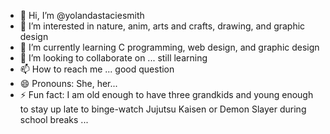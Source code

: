 - 👋 Hi, I’m @yolandastaciesmith
- 👀 I’m interested in nature, anim, arts and crafts, drawing, and graphic design
- 🌱 I’m currently learning C programming, web design, and graphic design
- 💞️ I’m looking to collaborate on ... still learning
- 📫 How to reach me ... good question
- 😄 Pronouns: She, her...
- ⚡ Fun fact: I am old enough to have three grandkids and young enough to stay up late to binge-watch Jujutsu Kaisen or Demon Slayer during school breaks ...

<!---
yolandastaciesmith/yolandastaciesmith is a ✨ special ✨ repository because its `README.md` (this file) appears on your GitHub profile.
You can click the Preview link to take a look at your changes.
--->
